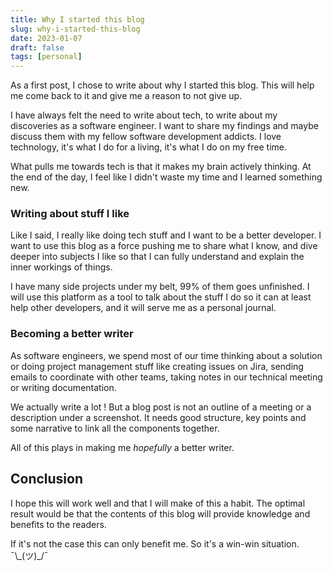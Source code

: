 ```yaml
---
title: Why I started this blog
slug: why-i-started-this-blog
date: 2023-01-07
draft: false
tags: [personal]
---
```


As a first post, I chose to write about why I started this blog. This will help me come back to it and give me a reason to not give up.

I have always felt the need to write about tech, to write about my discoveries as a software engineer. 
I want to share my findings and maybe discuss them with my fellow software development addicts.
I love technology, it's what I do for a living, it's what I do on my free time. 

What pulls me towards tech is that it makes my brain actively thinking. 
At the end of the day, I feel like I didn't waste my time and I learned something new.

### Writing about stuff I like

Like I said, I really like doing tech stuff and I want to be a better developer.
I want to use this blog as a force pushing me to share what I know, and dive deeper into subjects I like so that I can fully understand and explain the inner workings of things.

I have many side projects under my belt, 99% of them goes unfinished. 
I will use this platform as a tool to talk about the stuff I do so it can at least help other developers, and it will serve me as a personal journal.

### Becoming a better writer

As software engineers, we spend most of our time thinking about a solution or doing project management stuff like creating issues on Jira, sending emails to coordinate with other teams, taking notes in our technical meeting or writing documentation.

We actually write a lot ! But a blog post is not an outline of a meeting or a description under a screenshot. 
It needs good structure, key points and some narrative to link all the components together.

All of this plays in making me _hopefully_ a better writer.

## Conclusion

I hope this will work well and that I will make of this a habit. 
The optimal result would be that the contents of this blog will provide knowledge and benefits to the readers.

If it's not the case this can only benefit me. So it's a win-win situation.  ¯\\\_(ツ)\_/¯
